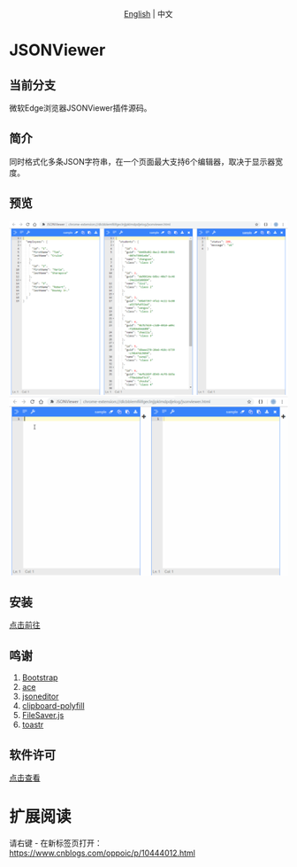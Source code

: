 <p align="center">
    <a href="README.md">English</a> |   
    <span>中文</span>
</p>

# JSONViewer

## 当前分支
微软Edge浏览器JSONViewer插件源码。

## 简介
同时格式化多条JSON字符串，在一个页面最大支持6个编辑器，取决于显示器宽度。

## 预览
![预览](/pic/jsonviewer.png)
![预览](/pic/jsonviewer.gif)

## 安装
[点击前往](https://microsoftedge.microsoft.com/addons/detail/plbmlbokmdfffnjgepkiknofbbljempm)

## 鸣谢
1. [Bootstrap](https://github.com/twbs/bootstrap)
2. [ace](https://github.com/ajaxorg/ace)
3. [jsoneditor](https://github.com/josdejong/jsoneditor)
4. [clipboard-polyfill](https://github.com/lgarron/clipboard-polyfill)
5. [FileSaver.js](https://github.com/eligrey/FileSaver.js)
6. [toastr](https://github.com/CodeSeven/toastr)

## 软件许可
[点击查看](LICENSE)

# 扩展阅读
请右键 - 在新标签页打开：https://www.cnblogs.com/oppoic/p/10444012.html
